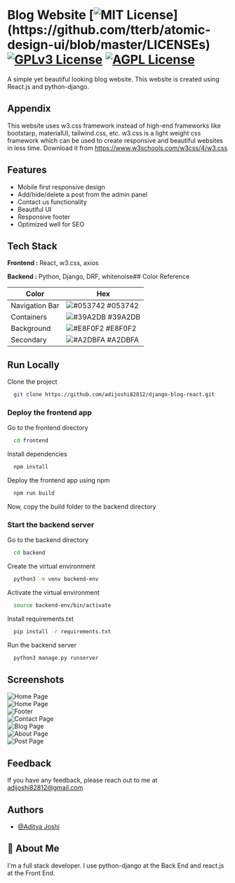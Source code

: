 
# Blog Website [![MIT License](https://img.shields.io/apm/l/atomic-design-ui.svg?)](https://github.com/tterb/atomic-design-ui/blob/master/LICENSEs) [![GPLv3 License](https://img.shields.io/badge/License-GPL%20v3-yellow.svg)](https://opensource.org/licenses/) [![AGPL License](https://img.shields.io/badge/license-AGPL-blue.svg)](http://www.gnu.org/licenses/agpl-3.0)

A simple yet beautiful looking blog website. This website is created using React.js and python-django.
## Appendix

This website uses w3.css framework instead of high-end frameworks like bootstarp, materialUI, tailwind.css, etc. w3.css is a light weight css framework which can be used to create responsive and beautiful websites in less time. Download it from https://www.w3schools.com/w3css/4/w3.css
## Features

- Mobile first responsive design
- Add/hide/delete a post from the admin panel
- Contact us functionality
- Beautiful UI
- Responsive footer
- Optimized well for SEO
## Tech Stack

**Frontend :** React, w3.css, axios

**Backend :** Python, Django, DRF, whitenoise## Color Reference

| Color             | Hex                                                                |
| ----------------- | ------------------------------------------------------------------ |
| Navigation Bar | ![#053742](https://via.placeholder.com/10/053742?text=+) #053742 |
| Containers | ![#39A2DB](https://via.placeholder.com/10/39A2DB?text=+) #39A2DB |
| Background | ![#E8F0F2](https://via.placeholder.com/10/E8F0F2?text=+) #E8F0F2 |
| Secondary | ![#A2DBFA](https://via.placeholder.com/10/A2DBFA?text=+) #A2DBFA |

## Run Locally

Clone the project

```bash
  git clone https://github.com/adijoshi82812/django-blog-react.git
```

### Deploy the frontend app

Go to the frontend directory

```bash
  cd frontend
```

Install dependencies

```bash
  npm install
```

Deploy the frontend app using npm

```bash
  npm run build
```

Now, copy the build folder to the backend directory

### Start the backend server

Go to the backend directory

```bash
  cd backend
```

Create the virtual environment

```bash
  python3 -m venv backend-env
```

Activate the virtual environment

```bash
  source backend-env/bin/activate
```

Install requirements.txt

```bash
  pip install -r requirements.txt
```

Run the backend server

```bash
  python3 manage.py runserver
```
## Screenshots

![Home Page](https://raw.githubusercontent.com/adijoshi82812/django-blog-react/main/screenshots/1.png) \
![Home Page](https://raw.githubusercontent.com/adijoshi82812/django-blog-react/main/screenshots/2.png) \
![Footer](https://raw.githubusercontent.com/adijoshi82812/django-blog-react/main/screenshots/3.png) \
![Contact Page](https://raw.githubusercontent.com/adijoshi82812/django-blog-react/main/screenshots/4.png) \
![Blog Page](https://raw.githubusercontent.com/adijoshi82812/django-blog-react/main/screenshots/5.png) \
![About Page](https://raw.githubusercontent.com/adijoshi82812/django-blog-react/main/screenshots/6.png) \
![Post Page](https://raw.githubusercontent.com/adijoshi82812/django-blog-react/main/screenshots/7.png)
## Feedback

If you have any feedback, please reach out to me at adijoshi82812@gmail.com
## Authors

- [@Aditya Joshi](http://www.github.com/adijoshi82812)

## 🚀 About Me

I'm a full stack developer. I use python-django at the Back End and react.js at the Front End.
